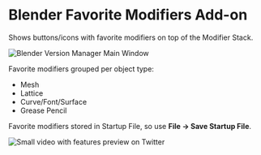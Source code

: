 # Blender Favorite Modifiers Add-on
Shows buttons/icons with favorite modifiers on top of the Modifier Stack.

![Blender Version Manager Main Window](https://i.imgur.com/24eOR0u.png)

Favorite modifiers grouped per object type:
* Mesh
* Lattice
* Curve/Font/Surface
* Grease Pencil

Favorite modifiers stored in Startup File, so use **File -> Save Startup File**.

![Small video with features preview on Twitter](https://twitter.com/StolenDotBow/status/1105337118203830272)
